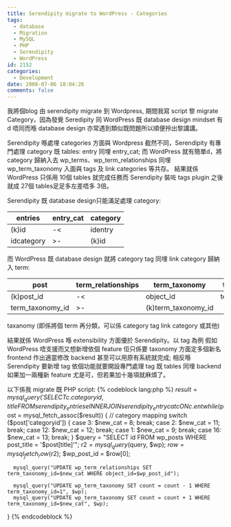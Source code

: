 ```yaml
---
title: Serendipity migrate to WordPress - Categories
tags:
  - database
  - Migration
  - MySQL
  - PHP
  - Serendipity
  - WordPress
id: 2152
categories:
  - Development
date: 2008-07-06 18:04:26
comments: false
---
```


我將個blog 由 serendipity migrate 到 Wordpress, 期間我寫 script 黎 migrate Category，因為發覺 Seredipity 同 WordPress 既 database design mindset 有d 唔同而喺 database design 亦常遇到類似既問題所以順便拎出黎講講。

Serendipity 喺處埋 categories 方面與 Wordpress 截然不同，Serendipity 有專門處理 category 既 tables: entry 同埋 entry_cat; 而 WordPress 就有簡單d，將 category 歸納入去 wp_terms、wp_term_relationships 同埋 wp_term_taxonomy 入面與 tags 及 link categories 等共存。 結果就係 WordPress 只係用 10個 tables 就完成任務而 Serendipity 裝咗 tags plugin 之後就成 27個 tables足足多左差唔多 3倍。

Serendipity 既 database design只能滿足處理 category:

| entries    | entry_cat | category |
| ---------- | --------- | -------- |
| (k)id      | -&lt;     | identry  |
| idcategory | &gt;-     | (k)id    |

而 WordPress 既 database design 就將 category tag 同埋 link category 歸納入 term:

| post              | term_relationships | term_taxonomy       | terms         |
| ----------------- | ------------------ | ------------------- | ------------- |
| (k)post_id        | -&lt;              | object_id           | term_id       |
| term_taxonomy_id  | &gt;-              | (k)term_taxonomy_id |               |
taxanomy (即係將個 term 再分類，可以係 category tag link category 或其他)

結果就係 WordPress 喺 extensibility 方面優於 Serendipity。以 tag 為例
假如 WordPress 唔支援而又想新增依個 feature 佢只係要 taxonomy 方面定多個新名 frontend 作出適當修改 backend 甚至可以用原有系統就完成; 相反喺 Serendipity 要新增 tag 依個功能就要開設專門處理 tag 既 tables 同埋 backend 如果加一兩種新 feature 尤是可，但若果加十幾項就麻煩了。

以下係我 migrate 既 PHP script:
{% codeblock lang:php %}
$result = mysql_query('SELECT c.categoryid, title FROM serendipity_entries e INNER JOIN serendipity_entrycat c ON c.ent
while ($post = mysql_fetch_assoc($result)) {
// category mapping
        switch ($post['categoryid']) {
                case 3: $new_cat = 8; break;
                case 2: $new_cat = 11; break;
                case 12: $new_cat = 12; break;
                case 1: $new_cat = 9; break;
                case 16: $new_cat = 13; break;
        }
        $query = "SELECT  id FROM wp_posts WHERE post_title = '$post[title]'";
        $r2 = mysql_query($query, $wp);
        $row = mysql_fetch_row($r2);
        $wp_post_id = $row[0];

      mysql_query("UPDATE wp_term_relationships SET term_taxonomy_id=$new_cat WHERE object_id=$wp_post_id");

      mysql_query("UPDATE wp_term_taxonomy SET count = count - 1 WHERE term_taxonomy_id=1", $wp);
      mysql_query("UPDATE wp_term_taxonomy SET count = count + 1 WHERE term_taxonomy_id=$new_cat", $wp);
}
{% endcodeblock %}
